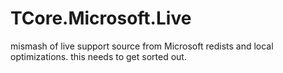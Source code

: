 # TCore.Microsoft.Live
mismash of live support source from Microsoft redists and local optimizations. this needs to get sorted out.
